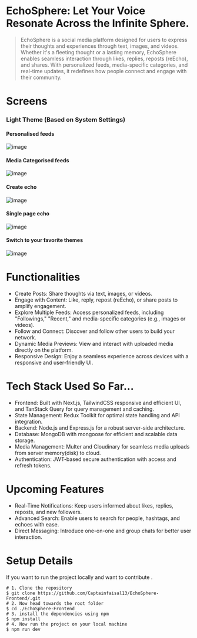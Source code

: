 # EchoSphere: Let Your Voice Resonate Across the Infinite Sphere.
> EchoSphere is a social media platform designed for users to express their thoughts and experiences through text, images, and videos. Whether it's a fleeting thought or a lasting memory, EchoSphere enables seamless interaction through likes, replies, reposts (reEcho), and shares. With personalized feeds, media-specific categories, and real-time updates, it redefines how people connect and engage with their community.

# Screens

### Light Theme (Based on System Settings)

#### Personalised feeds
![image](https://github.com/user-attachments/assets/e9048332-a8ce-4b85-b4a9-6b7b322a08c2)
#### Media Categorised feeds
![image](https://github.com/user-attachments/assets/d281551e-4fb2-43e4-8f08-1740fc92ebd6)
#### Create echo
![image](https://github.com/user-attachments/assets/27cd5497-cd44-46ed-954c-04f7ef64c119)
#### Single page echo
![image](https://github.com/user-attachments/assets/85446c98-5d1c-4bf1-81bc-9d4126ed5ca8)
#### Switch to your favorite themes
![image](https://github.com/user-attachments/assets/843367cd-ac4e-4466-9d95-5235c487428c)

# Functionalities 

- Create Posts: Share thoughts via text, images, or videos.
- Engage with Content: Like, reply, repost (reEcho), or share posts to amplify engagement.
- Explore Multiple Feeds: Access personalized feeds, including "Followings," "Recent," and media-specific categories (e.g., images or videos).
- Follow and Connect: Discover and follow other users to build your network.
- Dynamic Media Previews: View and interact with uploaded media directly on the platform.
- Responsive Design: Enjoy a seamless experience across devices with a responsive and user-friendly UI.

# Tech Stack Used So Far...

- Frontend: Built with Next.js, TailwindCSS responsive and efficient UI, and TanStack Query for query management and caching.
- State Management: Redux Toolkit for optimal state handling and API integration.
- Backend: Node.js and Express.js for a robust server-side architecture.
- Database: MongoDB with mongoose for efficient and scalable data storage.
- Media Management: Multer and Cloudinary for seamless media uploads from server memory(disk) to cloud.
- Authentication: JWT-based secure authentication with access and refresh tokens.

# Upcoming Features

- Real-Time Notifications: Keep users informed about likes, replies, reposts, and new followers.
- Advanced Search: Enable users to search for people, hashtags, and echoes with ease.
- Direct Messaging: Introduce one-on-one and group chats for better user interaction.

# Setup Details

If you want to run the project locally and want to contribute .

```console
# 1. Clone the repository
$ git clone https://github.com/Captainfaisal13/EchoSphere-Frontend/.git
# 2. Now head towards the root folder
$ cd ./EchoSphere-Frontend
# 3. install the dependencies using npm
$ npm install
# 4. Now run the project on your local machine
$ npm run dev
```
